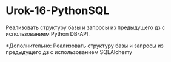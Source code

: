 # Urok-16-PythonSQL
Реализовать структуру базы и запросы из предыдущего дз с использованием Python DB-API.

*Дополнительно:
Реализовать структуру базы и запросы из предыдущего дз с использованием SQLAlchemy
